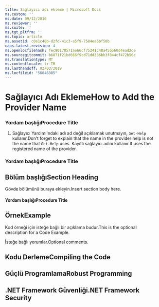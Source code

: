 ```yaml
---
title: Sağlayıcı adı ekleme | Microsoft Docs
ms.custom: ''
ms.date: 09/12/2016
ms.reviewer: ''
ms.suite: ''
ms.tgt_pltfrm: ''
ms.topic: article
ms.assetid: c0e1c40b-d2fd-41c3-a5f9-7584ea6bf50b
caps.latest.revision: 4
ms.openlocfilehash: fec90170571ae66cf75241c48a45b560d4ead2de
ms.sourcegitcommit: b6871f21bd666f9cd71dd336bb3f844cf472b56c
ms.translationtype: MT
ms.contentlocale: tr-TR
ms.lasthandoff: 02/03/2019
ms.locfileid: "56846385"
---
```

# <a name="how-to-add-the-provider-name"></a><span data-ttu-id="b3f30-102">Sağlayıcı Adı Ekleme</span><span class="sxs-lookup"><span data-stu-id="b3f30-102">How to Add the Provider Name</span></span>

### <a name="procedure-title"></a><span data-ttu-id="b3f30-103">Yordam başlığı</span><span class="sxs-lookup"><span data-stu-id="b3f30-103">Procedure Title</span></span>

1. <span data-ttu-id="b3f30-104">Sağlayıcı Yardımı'ndaki adı ad değil açıklamak unutmayın, `Get-Help` kullanır.</span><span class="sxs-lookup"><span data-stu-id="b3f30-104">Don't forget to explain that the name in the provider help is not the name that `Get-Help` uses.</span></span> <span data-ttu-id="b3f30-105">Kayıtlı sağlayıcı adını kullanır.</span><span class="sxs-lookup"><span data-stu-id="b3f30-105">It uses the registered name of the provider.</span></span>

### <a name="procedure-title"></a><span data-ttu-id="b3f30-106">Yordam başlığı</span><span class="sxs-lookup"><span data-stu-id="b3f30-106">Procedure Title</span></span>

## <a name="section-heading"></a><span data-ttu-id="b3f30-107">Bölüm başlığı</span><span class="sxs-lookup"><span data-stu-id="b3f30-107">Section Heading</span></span>

 <span data-ttu-id="b3f30-108">Gövde bölümünü buraya ekleyin.</span><span class="sxs-lookup"><span data-stu-id="b3f30-108">Insert section body here.</span></span>

#### <a name="procedure-title"></a><span data-ttu-id="b3f30-109">Yordam başlığı</span><span class="sxs-lookup"><span data-stu-id="b3f30-109">Procedure Title</span></span>

## <a name="example"></a><span data-ttu-id="b3f30-110">Örnek</span><span class="sxs-lookup"><span data-stu-id="b3f30-110">Example</span></span>

 <span data-ttu-id="b3f30-111">Kod örneği için isteğe bağlı bir açıklama budur.</span><span class="sxs-lookup"><span data-stu-id="b3f30-111">This is the optional description for a Code Example.</span></span>

<!-- TODO!!!: review snippet reference  [!CODE [Microsoft.Win32.RegistryKey#4](Microsoft.Win32.RegistryKey#4)]  -->

 <span data-ttu-id="b3f30-112">İsteğe bağlı yorumlar.</span><span class="sxs-lookup"><span data-stu-id="b3f30-112">Optional comments.</span></span>

## <a name="compiling-the-code"></a><span data-ttu-id="b3f30-113">Kodu Derleme</span><span class="sxs-lookup"><span data-stu-id="b3f30-113">Compiling the Code</span></span>

## <a name="robust-programming"></a><span data-ttu-id="b3f30-114">Güçlü Programlama</span><span class="sxs-lookup"><span data-stu-id="b3f30-114">Robust Programming</span></span>

## <a name="net-framework-security"></a><span data-ttu-id="b3f30-115">.NET Framework Güvenliği</span><span class="sxs-lookup"><span data-stu-id="b3f30-115">.NET Framework Security</span></span>